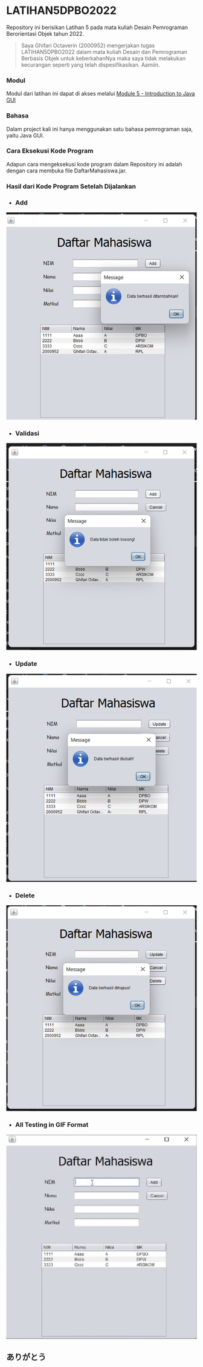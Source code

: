 # LATIHAN5DPBO2022
Repository ini berisikan Latihan 5 pada mata kuliah Desain Pemrograman Berorientasi Objek tahun 2022.

> Saya Ghifari Octaverin (2000952) mengerjakan tugas LATIHAN5DPBO2022 dalam mata kuliah Desain dan Pemrograman Berbasis Objek untuk keberkahanNya maka saya tidak melakukan kecurangan seperti yang telah dispesifikasikan. Aamiin.

### Modul

Modul dari latihan ini dapat di akses melalui [Module 5 - Introduction to Java GUI](https://docs.google.com/document/d/1AGfnCjfZJeiqtQCw77DqrqffwixwY_Bn/edit)

### Bahasa

Dalam project kali ini hanya menggunakan satu bahasa pemrograman saja, yaitu Java GUI.

### Cara Eksekusi Kode Program

Adapun cara mengeksekusi kode program dalam Repository ini adalah dengan cara membuka file DaftarMahasiswa.jar.

### Hasil dari Kode Program Setelah Dijalankan

- ### Add
<p align="center">
  <img src="https://github.com/ghifari21/LATIHAN5DPBO2022/blob/3106f58447dadd27838f699527d95320a722f808/Screenshot/add.png" alt="add data"/>
</p>

- ### Validasi
<p align="center">
  <img src="https://github.com/ghifari21/LATIHAN5DPBO2022/blob/3106f58447dadd27838f699527d95320a722f808/Screenshot/validasi.png" alt="validasi data"/>
</p>

- ### Update
<p align="center">
  <img src="https://github.com/ghifari21/LATIHAN5DPBO2022/blob/3106f58447dadd27838f699527d95320a722f808/Screenshot/update.png" alt="update data"/>
</p>

- ### Delete
<p align="center">
  <img src="https://github.com/ghifari21/LATIHAN5DPBO2022/blob/3106f58447dadd27838f699527d95320a722f808/Screenshot/delete.png" alt="delete data"/>
</p>

- ### All Testing in GIF Format
<p align="center">
  <img src="https://github.com/ghifari21/LATIHAN5DPBO2022/blob/3106f58447dadd27838f699527d95320a722f808/Screenshot/hasil-gif.gif" alt="gif format testing"/>
</p>

## ありがとう